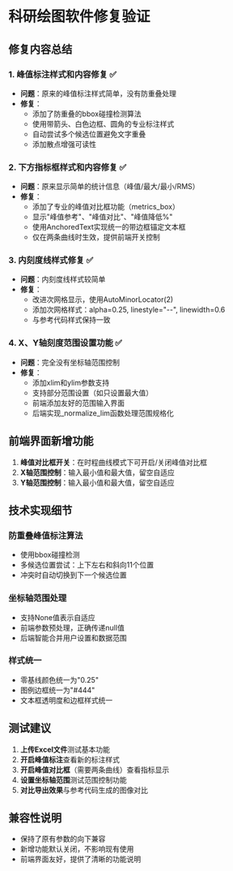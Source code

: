# 科研绘图软件修复验证

## 修复内容总结

### 1. 峰值标注样式和内容修复 ✅
- **问题**：原来的峰值标注样式简单，没有防重叠处理
- **修复**：
  - 添加了防重叠的bbox碰撞检测算法
  - 使用带箭头、白色边框、圆角的专业标注样式
  - 自动尝试多个候选位置避免文字重叠
  - 添加散点增强可读性

### 2. 下方指标框样式和内容修复 ✅
- **问题**：原来显示简单的统计信息（峰值/最大/最小/RMS）
- **修复**：
  - 添加了专业的峰值对比框功能（metrics_box）
  - 显示"峰值参考"、"峰值对比"、"峰值降低%"
  - 使用AnchoredText实现统一的带边框锚定文本框
  - 仅在两条曲线时生效，提供前端开关控制

### 3. 内刻度线样式修复 ✅
- **问题**：内刻度线样式较简单
- **修复**：
  - 改进次网格显示，使用AutoMinorLocator(2)
  - 添加次网格样式：alpha=0.25, linestyle="--", linewidth=0.6
  - 与参考代码样式保持一致

### 4. X、Y轴刻度范围设置功能 ✅
- **问题**：完全没有坐标轴范围控制
- **修复**：
  - 添加xlim和ylim参数支持
  - 支持部分范围设置（如只设置最大值）
  - 前端添加友好的范围输入界面
  - 后端实现_normalize_lim函数处理范围规格化

## 前端界面新增功能

1. **峰值对比框开关**：在时程曲线模式下可开启/关闭峰值对比框
2. **X轴范围控制**：输入最小值和最大值，留空自适应
3. **Y轴范围控制**：输入最小值和最大值，留空自适应

## 技术实现细节

### 防重叠峰值标注算法
- 使用bbox碰撞检测
- 多候选位置尝试：上下左右和斜向11个位置
- 冲突时自动切换到下一个候选位置

### 坐标轴范围处理
- 支持None值表示自适应
- 前端参数预处理，正确传递null值
- 后端智能合并用户设置和数据范围

### 样式统一
- 零基线颜色统一为"0.25"
- 图例边框统一为"#444"
- 文本框透明度和边框样式统一

## 测试建议

1. **上传Excel文件**测试基本功能
2. **开启峰值标注**查看新的标注样式
3. **开启峰值对比框**（需要两条曲线）查看指标显示
4. **设置坐标轴范围**测试范围控制功能
5. **对比导出效果**与参考代码生成的图像对比

## 兼容性说明

- 保持了原有参数的向下兼容
- 新增功能默认关闭，不影响现有使用
- 前端界面友好，提供了清晰的功能说明